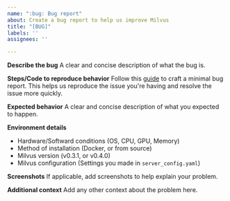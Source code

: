 ```yaml
---
name: ":bug: Bug report"
about: Create a bug report to help us improve Milvus
title: "[BUG]"
labels: ''
assignees: ''

---
```


**Describe the bug**
A clear and concise description of what the bug is.

**Steps/Code to reproduce behavior**
Follow this [guide](http://matthewrocklin.com/blog/work/2018/02/28/minimal-bug-reports) to craft a minimal bug report. This helps us reproduce the issue you're having and resolve the issue more quickly.

**Expected behavior**
A clear and concise description of what you expected to happen.

**Environment details**
- Hardware/Softward conditions (OS, CPU, GPU, Memory)
- Method of installation (Docker, or from source)
- Milvus version (v0.3.1, or v0.4.0)
- Milvus configuration (Settings you made in `server_config.yaml`)

**Screenshots**
If applicable, add screenshots to help explain your problem.

**Additional context**
Add any other context about the problem here.
